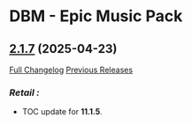 # DBM - Epic Music Pack

## [2.1.7](https://github.com/ZelionGG/DBM-EpicMusicPack/tree/v2.1.7) (2025-04-23)

[Full Changelog](https://github.com/ZelionGG/DBM-EpicMusicPack/compare/v2.1.6...v2.1.7) [Previous Releases](https://github.com/ZelionGG/DBM-EpicMusicPack/releases)

### _Retail :_

- TOC update for **11.1.5**.